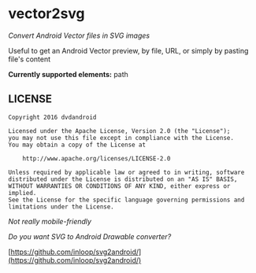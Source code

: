 vector2svg
==========

*Convert Android Vector files in SVG images*

Useful to get an Android Vector preview, by file, URL, or simply by pasting  file's content


**Currently supported elements:** path


## LICENSE

```
Copyright 2016 dvdandroid

Licensed under the Apache License, Version 2.0 (the "License");
you may not use this file except in compliance with the License.
You may obtain a copy of the License at

    http://www.apache.org/licenses/LICENSE-2.0

Unless required by applicable law or agreed to in writing, software
distributed under the License is distributed on an "AS IS" BASIS,
WITHOUT WARRANTIES OR CONDITIONS OF ANY KIND, either express or implied.
See the License for the specific language governing permissions and
limitations under the License.
```




*Not really mobile-friendly*

*Do you want SVG to Android Drawable converter?*

[https://github.com/inloop/svg2android/](https://github.com/inloop/svg2android/)